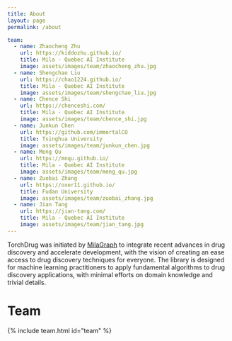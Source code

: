 ```yaml
---
title: About
layout: page
permalink: /about

team:
  - name: Zhaocheng Zhu
    url: https://kiddozhu.github.io/
    title: Mila - Quebec AI Institute
    image: assets/images/team/zhaocheng_zhu.jpg
  - name: Shengchao Liu
    url: https://chao1224.github.io/
    title: Mila - Quebec AI Institute
    image: assets/images/team/shengchao_liu.jpg
  - name: Chence Shi
    url: https://chenceshi.com/
    title: Mila - Quebec AI Institute
    image: assets/images/team/chence_shi.jpg
  - name: Junkun Chen
    url: https://github.com/immortalCO
    title: Tsinghua University
    image: assets/images/team/junkun_chen.jpg
  - name: Meng Qu
    url: https://mnqu.github.io/
    title: Mila - Quebec AI Institute
    image: assets/images/team/meng_qu.jpg
  - name: Zuobai Zhang
    url: https://oxer11.github.io/
    title: Fudan University
    image: assets/images/team/zuobai_zhang.jpg
  - name: Jian Tang
    url: https://jian-tang.com/
    title: Mila - Quebec AI Institute
    image: assets/images/team/jian_tang.jpg
---
```


TorchDrug was initiated by [MilaGraph] to integrate recent advances in drug discovery and accelerate development,
with the vision of creating an ease access to drug discovery techniques for everyone. The library is designed for
machine learning practitioners to apply fundamental algorithms to drug discovery applications, with minimal efforts
on domain knowledge and trivial details.

# Team

[MilaGraph]: https://github.com/DeepGraphLearning

{% include team.html id="team" %}